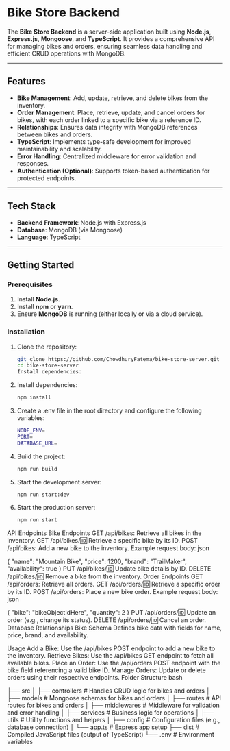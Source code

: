 # Bike Store Backend

The **Bike Store Backend** is a server-side application built using **Node.js**, **Express.js**, **Mongoose**, and **TypeScript**. It provides a comprehensive API for managing bikes and orders, ensuring seamless data handling and efficient CRUD operations with MongoDB.

---

## Features

- **Bike Management**: Add, update, retrieve, and delete bikes from the inventory.
- **Order Management**: Place, retrieve, update, and cancel orders for bikes, with each order linked to a specific bike via a reference ID.
- **Relationships**: Ensures data integrity with MongoDB references between bikes and orders.
- **TypeScript**: Implements type-safe development for improved maintainability and scalability.
- **Error Handling**: Centralized middleware for error validation and responses.
- **Authentication (Optional)**: Supports token-based authentication for protected endpoints.

---

## Tech Stack

- **Backend Framework**: Node.js with Express.js
- **Database**: MongoDB (via Mongoose)
- **Language**: TypeScript

---

## Getting Started

### Prerequisites

1. Install **Node.js**.
2. Install **npm** or **yarn**.
3. Ensure **MongoDB** is running (either locally or via a cloud service).

### Installation

1. Clone the repository:

   ```bash
   git clone https://github.com/ChowdhuryFatema/bike-store-server.git
   cd bike-store-server
   Install dependencies:
   ```

2. Install dependencies:

   ```bash
   npm install
   ```

3. Create a .env file in the root directory and configure the following variables:

   ```bash
   NODE_ENV=
   PORT=
   DATABASE_URL=
   ```

4. Build the project:

   ```bash
   npm run build
   ```

5. Start the development server:

   ```bash
   npm run start:dev
   ```

6. Start the production server:

   ```bash
   npm run start
   ```

API Endpoints
Bike Endpoints
GET /api/bikes: Retrieve all bikes in the inventory.
GET /api/bikes/:id: Retrieve a specific bike by its ID.
POST /api/bikes: Add a new bike to the inventory.
Example request body:
json

{
"name": "Mountain Bike",
"price": 1200,
"brand": "TrailMaker",
"availability": true
}
PUT /api/bikes/:id: Update bike details by ID.
DELETE /api/bikes/:id: Remove a bike from the inventory.
Order Endpoints
GET /api/orders: Retrieve all orders.
GET /api/orders/:id: Retrieve a specific order by its ID.
POST /api/orders: Place a new bike order.
Example request body:
json

{
"bike": "bikeObjectIdHere",
"quantity": 2
}
PUT /api/orders/:id: Update an order (e.g., change its status).
DELETE /api/orders/:id: Cancel an order.
Database Relationships
Bike Schema
Defines bike data with fields for name, price, brand, and availability.

Usage
Add a Bike: Use the /api/bikes POST endpoint to add a new bike to the inventory.
Retrieve Bikes: Use the /api/bikes GET endpoint to fetch all available bikes.
Place an Order: Use the /api/orders POST endpoint with the bike field referencing a valid bike ID.
Manage Orders: Update or delete orders using their respective endpoints.
Folder Structure
bash

├── src
│ ├── controllers # Handles CRUD logic for bikes and orders
│ ├── models # Mongoose schemas for bikes and orders
│ ├── routes # API routes for bikes and orders
│ ├── middlewares # Middleware for validation and error handling
│ ├── services # Business logic for operations
│ ├── utils # Utility functions and helpers
│ ├── config # Configuration files (e.g., database connection)
│ └── app.ts # Express app setup
├── dist # Compiled JavaScript files (output of TypeScript)
└── .env # Environment variables

